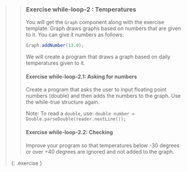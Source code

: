 >>### Exercise while-loop-2 : Temperatures
>>
>>You will get the `Graph` component along with the exercise template. Graph draws graphs based on numbers that are given to it. You can give it numbers as follows:
>>
>>```java
>>Graph.addNumber(13.0);
>>```
>>
>>We will create a program that draws a graph based on daily temperatures given to it.
>>
>>#### Exercise while-loop-2.1: Asking for numbers
>>
>>Create a program that asks the user to input floating point numbers (double) and then adds the numbers to the graph. Use the while-true structure again.
>>
>>Note: To read a `double`, use: `double number = Double.parseDouble(reader.nextLine());`
>>
>>#### Exercise while-loop-2.2: Checking
>>
>>Improve your program so that temperatures below -30 degrees or over +40 degrees are ignored and not added to the graph.
>>
>{: .exercise }